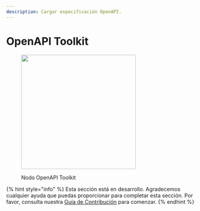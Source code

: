 ```yaml
---
description: Cargar especificación OpenAPI.
---
```


# OpenAPI Toolkit

<figure><img src="../../../.gitbook/assets/image--4---1---1---1---1---1-.png" alt="" width="306"><figcaption><p>Nodo OpenAPI Toolkit</p></figcaption></figure>

{% hint style="info" %}
Esta sección está en desarrollo. Agradecemos cualquier ayuda que puedas proporcionar para completar esta sección. Por favor, consulta nuestra [Guía de Contribución](../../../contributing/) para comenzar.
{% endhint %}
